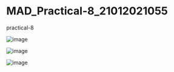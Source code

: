 # MAD_Practical-8_21012021055
practical-8

![image](https://github.com/Akshay1274/MAD_Practical-8_21012021055/assets/139306653/181a1535-38c3-4924-bf31-09c6fbb95b73)



![image](https://github.com/Akshay1274/MAD_Practical-8_21012021055/assets/139306653/df19f990-80a8-4f53-a8b8-6e23dff4f3bb)


![image](https://github.com/Akshay1274/MAD_Practical-8_21012021055/assets/139306653/2e53138c-a36a-4de2-89da-948c440efd80)


